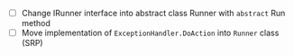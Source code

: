 
- [ ] Change IRunner interface into abstract class Runner with `abstract` Run method
- [ ] Move implementation of `ExceptionHandler.DoAction` into `Runner` class (SRP)

